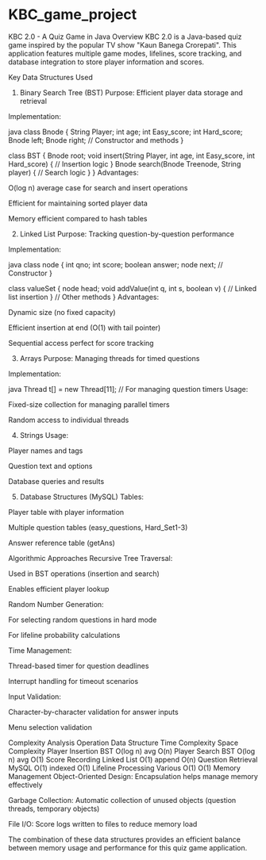 # KBC_game_project
KBC 2.0 - A Quiz Game in Java
Overview
KBC 2.0 is a Java-based quiz game inspired by the popular TV show "Kaun Banega Crorepati". This application features multiple game modes, lifelines, score tracking, and database integration to store player information and scores.

Key Data Structures Used
1. Binary Search Tree (BST)
Purpose: Efficient player data storage and retrieval

Implementation:

java
class Bnode {
  String Player;
  int age;
  int Easy_score;
  int Hard_score;
  Bnode left;
  Bnode right;
  // Constructor and methods
}

class BST {
  Bnode root;
  void insert(String Player, int age, int Easy_score, int Hard_score) {
    // Insertion logic
  }
  Bnode search(Bnode Treenode, String player) {
    // Search logic
  }
}
Advantages:

O(log n) average case for search and insert operations

Efficient for maintaining sorted player data

Memory efficient compared to hash tables

2. Linked List
Purpose: Tracking question-by-question performance

Implementation:

java
class node {
  int qno;
  int score;
  boolean answer;
  node next;
  // Constructor
}

class valueSet {
  node head;
  void addValue(int q, int s, boolean v) {
    // Linked list insertion
  }
  // Other methods
}
Advantages:

Dynamic size (no fixed capacity)

Efficient insertion at end (O(1) with tail pointer)

Sequential access perfect for score tracking

3. Arrays
Purpose: Managing threads for timed questions

Implementation:

java
Thread t[] = new Thread[11]; // For managing question timers
Usage:

Fixed-size collection for managing parallel timers

Random access to individual threads

4. Strings
Usage:

Player names and tags

Question text and options

Database queries and results

5. Database Structures (MySQL)
Tables:

Player table with player information

Multiple question tables (easy_questions, Hard_Set1-3)

Answer reference table (getAns)

Algorithmic Approaches
Recursive Tree Traversal:

Used in BST operations (insertion and search)

Enables efficient player lookup

Random Number Generation:

For selecting random questions in hard mode

For lifeline probability calculations

Time Management:

Thread-based timer for question deadlines

Interrupt handling for timeout scenarios

Input Validation:

Character-by-character validation for answer inputs

Menu selection validation

Complexity Analysis
Operation	Data Structure	Time Complexity	Space Complexity
Player Insertion	BST	O(log n) avg	O(n)
Player Search	BST	O(log n) avg	O(1)
Score Recording	Linked List	O(1) append	O(n)
Question Retrieval	MySQL	O(1) indexed	O(1)
Lifeline Processing	Various	O(1)	O(1)
Memory Management
Object-Oriented Design: Encapsulation helps manage memory effectively

Garbage Collection: Automatic collection of unused objects (question threads, temporary objects)

File I/O: Score logs written to files to reduce memory load

The combination of these data structures provides an efficient balance between memory usage and performance for this quiz game application.

